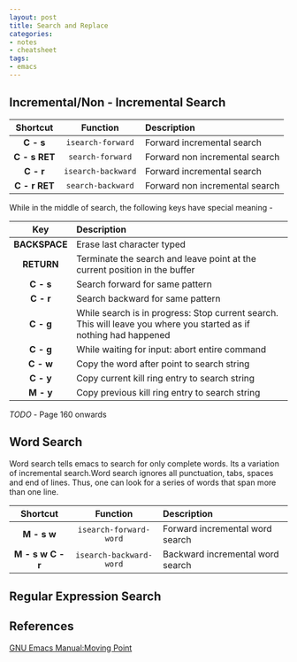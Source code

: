 ```yaml
---
layout: post
title: Search and Replace
categories:
- notes
- cheatsheet
tags:
- emacs
---
```


## Incremental/Non - Incremental Search

| Shortcut     |            Function              |        Description                |
|:------------:|:--------------------------------:|:----------------------------------|
|**C - s**     | `isearch-forward`                | Forward incremental search        |
|**C - s RET** | `search-forward`                 | Forward non incremental search    |
|**C - r**     | `isearch-backward`               | Forward incremental search        |
|**C - r RET** | `search-backward`                | Forward non incremental search    |

While in the middle of search, the following keys have special meaning -

| Key          |        Description                |
|:------------:|:----------------------------------|
|**BACKSPACE** | Erase last character typed        |
|**RETURN**    | Terminate the search and leave point at the current position in the buffer |
|**C - s**     | Search forward for same pattern   |
|**C - r**     | Search backward for same pattern  |
|**C - g**     | While search is in progress: Stop current search. This will leave you where you started as if nothing had happened |
|**C - g**     | While waiting for input: abort entire command |
|**C - w**     | Copy the word after point to search string |
|**C - y**     | Copy current kill ring entry to search string |
|**M - y**     | Copy previous kill ring entry to search string |

*TODO* - Page 160 onwards


## Word Search

Word search tells emacs to search for only complete words. Its a variation of incremental search.Word search ignores all punctuation, tabs, spaces and end of lines. Thus, one can look for a series of words that span more than one line.


| Shortcut |            Function              |        Description                |
|:----------------:|:--------------------------------:|:----------------------------------|
|**M - s w**       | `isearch-forward-word`           | Forward incremental word search   |
|**M - s w C - r** | `isearch-backward-word`          | Backward incremental word search  |


## Regular Expression Search




## References

[GNU Emacs Manual:Moving Point](https://www.gnu.org/software/emacs/manual/html_node/emacs/Moving-Point.html#Moving-Point)
